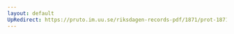 ```yaml
---
layout: default
UpRedirect: https://pruto.im.uu.se/riksdagen-records-pdf/1871/prot-1871--fk--318/prot-1871--fk--318_019.pdf
---
```

